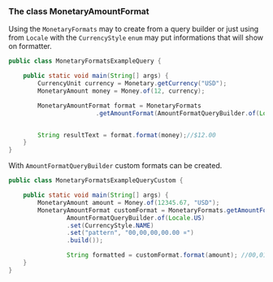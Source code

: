 ### The class MonetaryAmountFormat

Using the `MonetaryFormats` may to create from a query builder or just using from `Locale` with the `CurrencyStyle` `enum` may put informations that will show on formatter. 


```java
public class MonetaryFormatsExampleQuery {

    public static void main(String[] args) {
        CurrencyUnit currency = Monetary.getCurrency("USD");
        MonetaryAmount money = Money.of(12, currency);

        MonetaryAmountFormat format = MonetaryFormats
                        .getAmountFormat(AmountFormatQueryBuilder.of(Locale.US).set(CurrencyStyle.SYMBOL).build());


        String resultText = format.format(money);//$12.00
    }
}
```

With `AmountFormatQueryBuilder` custom formats can be created.

```java
public class MonetaryFormatsExampleQueryCustom {

    public static void main(String[] args) {
    	MonetaryAmount amount = Money.of(12345.67, "USD");
    	MonetaryAmountFormat customFormat = MonetaryFormats.getAmountFormat(
    			AmountFormatQueryBuilder.of(Locale.US)
    			.set(CurrencyStyle.NAME)
    			.set("pattern", "00,00,00,00.00 ¤")
    			.build()); 

    			String formatted = customFormat.format(amount); //00,01,23,45.67 US Dollar
    }
}
```
